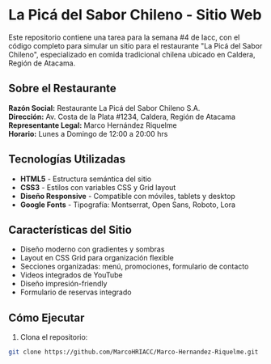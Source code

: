 # La Picá del Sabor Chileno - Sitio Web

Este repositorio contiene una tarea para la semana #4 de Iacc, con el código completo para simular un sitio para el restaurante "La Picá del Sabor Chileno", especializado en comida tradicional chilena ubicado en Caldera, Región de Atacama.

## Sobre el Restaurante

**Razón Social:** Restaurante La Picá del Sabor Chileno S.A.  
**Dirección:** Av. Costa de la Plata #1234, Caldera, Región de Atacama  
**Representante Legal:** Marco Hernández Riquelme  
**Horario:** Lunes a Domingo de 12:00 a 20:00 hrs

## Tecnologías Utilizadas

- **HTML5** - Estructura semántica del sitio
- **CSS3** - Estilos con variables CSS y Grid layout
- **Diseño Responsive** - Compatible con móviles, tablets y desktop
- **Google Fonts** - Tipografía: Montserrat, Open Sans, Roboto, Lora

## Características del Sitio

- Diseño moderno con gradientes y sombras
- Layout en CSS Grid para organización flexible
- Secciones organizadas: menú, promociones, formulario de contacto
- Videos integrados de YouTube
- Diseño impresión-friendly
- Formulario de reservas integrado

## Cómo Ejecutar

1. Clona el repositorio:
```bash
git clone https://github.com/MarcoHRIACC/Marco-Hernandez-Riquelme.git
